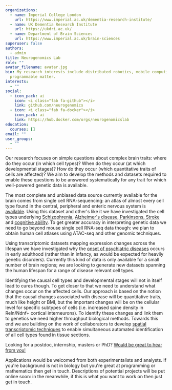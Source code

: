 ```yaml
---
organizations:
  - name: Imperial College London
    url: https://www.imperial.ac.uk/dementia-research-institute/
  - name: UK Dementia Research Institute
    url: https://ukdri.ac.uk/
  - name: Department of Brain Sciences
    url: https://www.imperial.ac.uk/brain-sciences
superuser: false
authors:
  - admin
title: Neurogenomics Lab
role: ""
avatar_filename: avatar.jpg
bio: My research interests include distributed robotics, mobile computing and
  programmable matter.
interests:
  - ""
social:
  - icon_pack: ai
    icon: <i class="fab fa-github"></i>
    link: github.com/neurogenomics
  - icon: <i class="fab fa-docker"></i>
    icon_pack: ai
    link: https://hub.docker.com/orgs/neurogenomicslab
education:
  courses: []
email: ""
user_groups:
  - ""
---
```

Our research focuses on simple questions about complex brain traits: where do they occur (in which cell types)? When do they occur (at which developmental stages)? How do they occur (which quantitative traits of cells are affected)? We aim to develop the methods and datasets required to enable these questions to be answered systematically for any trait for which well-powered genetic data is available.

The most complete and unbiased data source currently available for the brain comes from single cell RNA-sequencing: an atlas of almost every cell type found in the central, peripheral and enteric nervous system is <a href="http://mousebrain.org/">available</a>. Using this dataset and other's like it we have investigated the cell types underlying <a href="https://www.nature.com/articles/s41588-018-0129-5.pdf">Schizophrenia</a>, <a href="https://www.biorxiv.org/content/10.1101/528463v1">Alzheimer's disease, Parkinsons, Stroke</a> and <a href="https://www.nature.com/articles/s41588-018-0152-6">cognitive ability</a>. To get greater accuracy in interpreting genetic data we need to go beyond mouse single cell RNA-seq data though: we plan to obtain human cell atlases using ATAC-seq and other genomic techniques.

Using transcriptomic datasets mapping expression changes across the lifespan we have investigated why the <a href="https://elifesciences.org/articles/17915">onset of psychiatric diseases</a> occurs in early adulthood (rather than in infancy, as would be expected for heavily genetic disorders). Currently this kind of data is only available for a small number of brain regions; we are looking to generate new datasets spanning the human lifespan for a range of disease relevant cell types. 

Identifying the causal cell types and developmental stages will not in itself lead to cures though. To get closer to that we need to understand what changes occur on the affected cells. Our approach is based on the notion that the causal changes associated with disease will be quantitative traits, much like height or BMI, but the important changes will be on the cellular level for specific subtypes of cells (i.e. increased spine density in Reln/Ndnf+ cortical interneurons).  To identify these changes and link them to genetics we need higher throughput biological methods. Towards this end we are building on the work of collaborators to develop <a href="https://www.biorxiv.org/content/early/2018/10/01/431957">spatial transcriptomic techniques</a> to enable simultaneous automated identification of all cell types found in tissue sections.

Looking for a postdoc, internship, masters or PhD? <a href="mailto:n.skene@imperial.ac.uk">Would be great to hear from you!</a>

Applications would be welcomed from both experimentalists and analysts. If you're background is not in biology but you're great at programming or mathematics then get in touch. Descriptions of potential projects will be put online soon: in the meanwhile, if this is what you want to work on then just get in touch.
